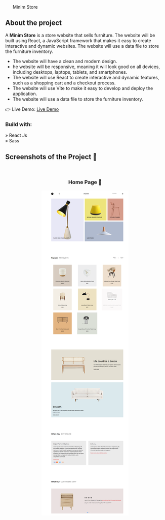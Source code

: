 <div align='center' style="width:25%">Minim Store</div>

<h2>About the project</h2>

  <p>A <b>Minim Store</b> is a store website that sells furniture. The website will be built using React, a JavaScript framework that makes it easy to create interactive and dynamic websites. The website will use a data file to store the furniture inventory.</p>

  <ul>
    <li>The website will have a clean and modern design.</li>
    <li>he website will be responsive, meaning it will look good on all devices, including desktops, laptops, tablets, and smartphones.</li>
    <li>The website will use React to create interactive and dynamic features, such as a shopping cart and a checkout process.</li>
    <li>The website will use Vite to make it easy to develop and deploy the application.</li>
    <li>The website will use a data file to store the furniture inventory.</li>
  </ul>

👉 Live Demo: <a href='https://minim-store.vercel.app/' target="_blank">Live Demo</a>

<h3>Build with:</h3>

» React Js<br>
» Sass

<h2>Screenshots of the Project 📸</h2>
<br>
<h3 align='center'>Home Page 🏡</h3>

<div align='center'>
<img src='./src/assets/home-page.png'/>
</div>
